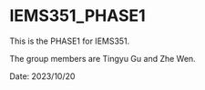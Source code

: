 # IEMS351_PHASE1

This is the PHASE1 for IEMS351.

The group members are Tingyu Gu and Zhe Wen.

Date: 2023/10/20